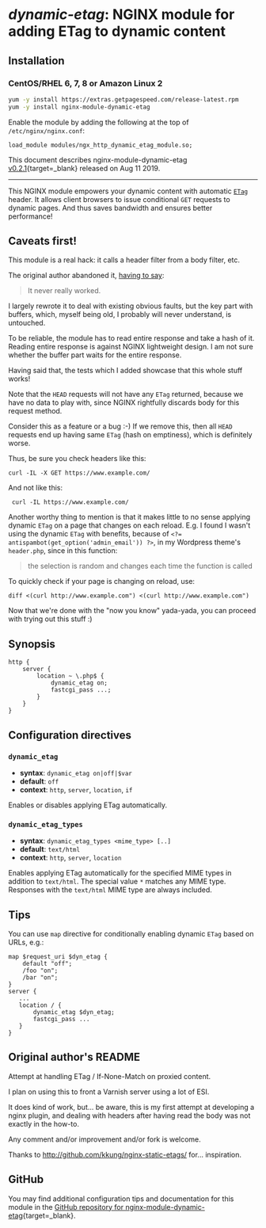 # _dynamic-etag_: NGINX module for adding ETag to dynamic content


## Installation

### CentOS/RHEL 6, 7, 8 or Amazon Linux 2

```bash
yum -y install https://extras.getpagespeed.com/release-latest.rpm
yum -y install nginx-module-dynamic-etag
```

Enable the module by adding the following at the top of `/etc/nginx/nginx.conf`:

```nginx
load_module modules/ngx_http_dynamic_etag_module.so;
```


This document describes nginx-module-dynamic-etag [v0.2.1](https://github.com/dvershinin/ngx_dynamic_etag/releases/tag/0.2.1){target=_blank} 
released on Aug 11 2019.
    
<hr />


This NGINX module empowers your dynamic content with automatic [`ETag`](https://developer.mozilla.org/en-US/docs/Web/HTTP/Headers/ETag)
header. It allows client browsers to issue conditional `GET` requests to 
dynamic pages. And thus saves bandwidth and ensures better performance! 

## Caveats first!

This module is a real hack: it calls a header filter from a body filter, etc. 

The original author abandoned it, [having to say](https://github.com/kali/nginx-dynamic-etags/issues/2):
 
 > It never really worked.

I largely rewrote it to deal with existing obvious faults, but the key part with buffers, 
which, myself being old, I probably will never understand, is untouched.

To be reliable, the module has to read entire response and take a hash of it. 
Reading entire response is against NGINX lightweight design.
I am not sure whether the buffer part waits for the entire response.

Having said that, the tests which I added showcase that this whole stuff works!

Note that the `HEAD` requests will not have any `ETag` returned, because we have no data to play with, 
since NGINX rightfully discards body for this request method.

Consider this as a feature or a bug :-) If we remove this, then all `HEAD` requests end up having same `ETag` (hash on emptiness),
which is definitely worse.

Thus, be sure you check headers like this:

    curl -IL -X GET https://www.example.com/
    
 And not like this:
 
     curl -IL https://www.example.com/
     
Another worthy thing to mention is that it makes little to no sense applying dynamic `ETag` on a page that changes on 
each reload. E.g. I found I wasn't using the dynamic `ETag` with benefits, because of `<?= antispambot(get_option('admin_email')) ?>`,
in my Wordpress theme's `header.php`, since in this function:

> the selection is random and changes each time the function is called 

To quickly check if your page is changing on reload, use:

    diff <(curl http://www.example.com") <(curl http://www.example.com")

Now that we're done with the "now you know" yada-yada, you can proceed with trying out this stuff :)    


## Synopsis

```nginx
http {
    server {
        location ~ \.php$ {
            dynamic_etag on;
            fastcgi_pass ...;
        }
    }
}
```

## Configuration directives

### `dynamic_etag`

- **syntax**: `dynamic_etag on|off|$var`
- **default**: `off`
- **context**: `http`, `server`, `location`, `if`

Enables or disables applying ETag automatically.

### `dynamic_etag_types`

- **syntax**: `dynamic_etag_types <mime_type> [..]`
- **default**: `text/html`
- **context**: `http`, `server`, `location`

Enables applying ETag automatically for the specified MIME types
in addition to `text/html`. The special value `*` matches any MIME type.
Responses with the `text/html` MIME type are always included.

## Tips

You can use `map` directive for conditionally enabling dynamic `ETag` based on URLs, e.g.:

    map $request_uri $dyn_etag {
        default "off";
        /foo "on";
        /bar "on";
    }
    server { 
       ...
       location / {
           dynamic_etag $dyn_etag;
           fastcgi_pass ...
       }
    }       
        

## Original author's README

Attempt at handling ETag / If-None-Match on proxied content.

I plan on using this to front a Varnish server using a lot of ESI.

It does kind of work, but... be aware, this is my first attempt at developing
a nginx plugin, and dealing with headers after having read the body was not
exactly in the how-to.

Any comment and/or improvement and/or fork is welcome.

Thanks to http://github.com/kkung/nginx-static-etags/ for... inspiration.

## GitHub

You may find additional configuration tips and documentation for this module in the [GitHub repository for 
nginx-module-dynamic-etag](https://github.com/dvershinin/ngx_dynamic_etag){target=_blank}.